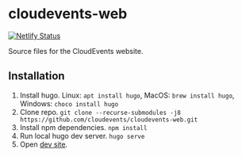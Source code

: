 # cloudevents-web

[![Netlify Status](https://api.netlify.com/api/v1/badges/4718c8cb-9281-43aa-a411-d542cefcea15/deploy-status)](https://app.netlify.com/sites/cloudevents-io/deploys)

Source files for the CloudEvents website.

## Installation

1. Install hugo. Linux: `apt install hugo`, MacOS: `brew install hugo`, Windows: `choco install hugo`
1. Clone repo. `git clone --recurse-submodules -j8 https://github.com/cloudevents/cloudevents-web.git`
1. Install npm dependencies. `npm install`
1. Run local hugo dev server. `hugo serve`
1. Open [dev site](http://localhost:1313/). 

